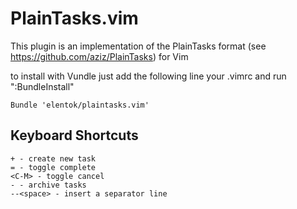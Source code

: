 PlainTasks.vim
==============

This plugin is an implementation of the PlainTasks format
(see https://github.com/aziz/PlainTasks) for Vim

to install with Vundle just add the following line your .vimrc and run ":BundleInstall"

```
Bundle 'elentok/plaintasks.vim'
```

Keyboard Shortcuts
------------------

```
+ - create new task
= - toggle complete
<C-M> - toggle cancel
- - archive tasks
--<space> - insert a separator line

```
